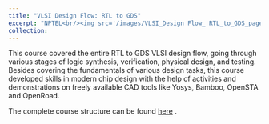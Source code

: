```yaml
---
title: "VLSI Design Flow: RTL to GDS"
excerpt: "NPTEL<br/><img src='/images/VLSI_Design Flow_ RTL_to_GDS_page-0001.png' style='width: 400px;'>"
collection: 
---
```


This course covered the entire RTL to GDS VLSI design flow, going through various stages of logic synthesis, verification, physical design, and testing. Besides covering the fundamentals of various design tasks, this course developed skills in modern chip design with the help of activities and demonstrations on freely available CAD tools like Yosys, Bamboo, OpenSTA and OpenRoad.

The complete course structure can be found [here](https://onlinecourses.nptel.ac.in/noc23_ee137/course) .
